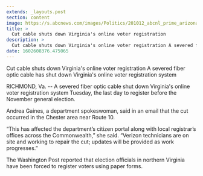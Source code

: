 ```yaml
--- 
extends: _layouts.post 
section: content 
image: https://s.abcnews.com/images/Politics/201012_abcnl_prime_arizona_hpMain_16x9_992.jpg 
title: > 
  Cut cable shuts down Virginia's online voter registration 
description: > 
  Cut cable shuts down Virginia's online voter registration A severed fiber optic cable has shut down Virginia's online voter registration systemRICHMOND, Va. -- A severed fiber optic cable shut down Virginia's online voter registration system Tuesday, the last day to register before the November general election.Andrea Gaines, a department spokeswoman, said in an email that the cut occurred in the Chester area near Route 10.“This has affected the department’s citizen portal along with local registrar’s offices across the Commonwealth,” she said.“Verizon technicians are on site and working to repair the cut; updates will be provided as work progresses.”The Washington Post reported that election officials in northern Virginia have been forced to register voters using paper forms. 
date: 1602608376.475065 
--- 
```

Cut cable shuts down Virginia's online voter registration A severed fiber optic cable has shut down Virginia's online voter registration system

RICHMOND, Va. -- A severed fiber optic cable shut down Virginia's online voter registration system Tuesday, the last day to register before the November general election.

Andrea Gaines, a department spokeswoman, said in an email that the cut occurred in the Chester area near Route 10.

“This has affected the department’s citizen portal along with local registrar’s offices across the Commonwealth,” she said. “Verizon technicians are on site and working to repair the cut; updates will be provided as work progresses.”

The Washington Post reported that election officials in northern Virginia have been forced to register voters using paper forms.